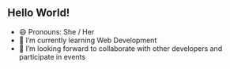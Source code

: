 ## Hello World!

<!--
**madhusmita1307/madhusmita1307** is a ✨ _special_ ✨ repository because its `README.md` (this file) appears on your GitHub profile.
 -->

- 😄 Pronouns: She / Her
- 🌱 I’m currently learning Web Development
- 👯 I’m looking forward to collaborate with other developers and participate in events

<!--
#### ✨ A Bit  More about me:
- 🔭 I’m currently working on ... 
- 🤔 I’m looking for help with ... 
- 💬 Ask me about ...
- 📫 How to reach me: ...
- ⚡ Fun fact: I love to ...

-->
